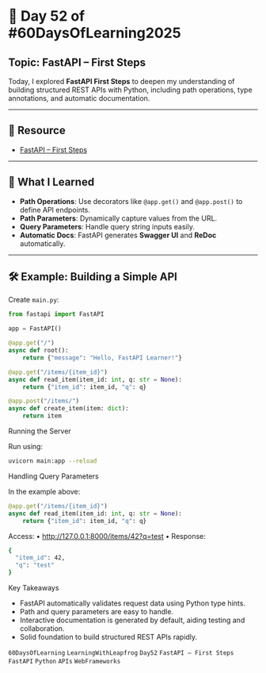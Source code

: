 # 📘 Day 52 of #60DaysOfLearning2025

## Topic: FastAPI – First Steps

Today, I explored **FastAPI First Steps** to deepen my understanding of building structured REST APIs with Python, including path operations, type annotations, and automatic documentation.

---

## 🔗 Resource

- [FastAPI – First Steps](https://fastapi.tiangolo.com/tutorial/first-steps/)

---

## 🧠 What I Learned

- **Path Operations**: Use decorators like `@app.get()` and `@app.post()` to define API endpoints.  
- **Path Parameters**: Dynamically capture values from the URL.  
- **Query Parameters**: Handle query string inputs easily.  
- **Automatic Docs**: FastAPI generates **Swagger UI** and **ReDoc** automatically.

---

## 🛠️ Example: Building a Simple API

Create `main.py`:

```python
from fastapi import FastAPI

app = FastAPI()

@app.get("/")
async def root():
    return {"message": "Hello, FastAPI Learner!"}

@app.get("/items/{item_id}")
async def read_item(item_id: int, q: str = None):
    return {"item_id": item_id, "q": q}

@app.post("/items/")
async def create_item(item: dict):
    return item
```

Running the Server

Run using:

```bash
uvicorn main:app --reload
```

Handling Query Parameters

In the example above:

```python
@app.get("/items/{item_id}")
async def read_item(item_id: int, q: str = None):
    return {"item_id": item_id, "q": q}
```

Access:
• <http://127.0.0.1:8000/items/42?q=test>
• Response:

```bash
{
  "item_id": 42,
  "q": "test"
}
```

Key Takeaways

- FastAPI automatically validates request data using Python type hints.
- Path and query parameters are easy to handle.
- Interactive documentation is generated by default, aiding testing and collaboration.
- Solid foundation to build structured REST APIs rapidly.

`60DaysOfLearning` `LearningWithLeapfrog` `Day52` `FastAPI – First Steps` `FastAPI` `Python` `APIs` `WebFrameworks`
